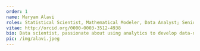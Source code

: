 ```yaml
---
order: 1
name: Maryam Alavi
roles: Statistical Scientist, Mathematical Modeler, Data Analyst; Senior Statistical Scientist, Plant & Food Research
vitae: http://orcid.org/0000-0003-3512-4938
bio: Data scientist, passionate about using analytics to develop data-driven recommendation-making tools to support better decision-making in complex issues. Experience in identifying practical problems in industry and public sectors, finding solutions and communicating with wide range of stakeholders.
pic: /img/alavi.jpeg
---
```

